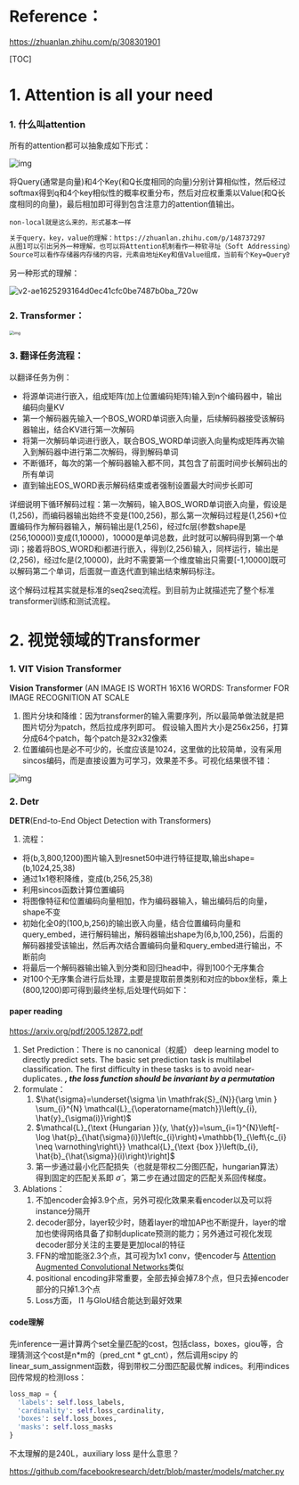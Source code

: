 # Reference：

https://zhuanlan.zhihu.com/p/308301901

[TOC]



# 1. Attention is all your need

### 1. 什么叫attention

所有的attention都可以抽象成如下形式：

![img](../../material/v2-b40f05b5957b7f7cef7a10e4c97932a2_1440w.jpg)

将Query(通常是向量)和4个Key(和Q长度相同的向量)分别计算相似性，然后经过softmax得到q和4个key相似性的概率权重分布，然后对应权重乘以Value(和Q长度相同的向量)，最后相加即可得到包含注意力的attention值输出。

~~~~Note
non-local就是这么来的，形式基本一样
~~~~

~~~~markdown
关于query，key，value的理解：https://zhuanlan.zhihu.com/p/148737297
从图1可以引出另外一种理解，也可以将Attention机制看作一种软寻址（Soft Addressing）:
Source可以看作存储器内存储的内容，元素由地址Key和值Value组成，当前有个Key=Query的查询，目的是取出存储器中对应的Value值，即Attention数值。通过Query和存储器内元素Key的地址进行相似性比较来寻址，之所以说是软寻址，指的不像一般寻址只从存储内容里面找出一条内容，而是可能从每个Key地址都会取出内容，取出内容的重要性根据Query和Key的相似性来决定，之后对Value进行加权求和，这样就可以取出最终的Value值，也即Attention值。所以不少研究人员将Attention机制看作软寻址的一种特例，这也是非常有道理的。

~~~~

另一种形式的理解：

![v2-ae1625293164d0ec41cfc0be7487b0ba_720w](../../material/v2-ae1625293164d0ec41cfc0be7487b0ba_720w.jpg)

### 2. Transformer：

<img src="../../material/v2-ffe28891154105a83ca3ae505fe9948e_1440w.jpg" alt="img" style="zoom: 50%;" />

### 3. 翻译任务流程：

以翻译任务为例：

- 将源单词进行嵌入，组成矩阵(加上位置编码矩阵)输入到n个编码器中，输出编码向量KV
- 第一个解码器先输入一个BOS_WORD单词嵌入向量，后续解码器接受该解码器输出，结合KV进行第一次解码
- 将第一次解码单词进行嵌入，联合BOS_WORD单词嵌入向量构成矩阵再次输入到解码器中进行第二次解码，得到解码单词
- 不断循环，每次的第一个解码器输入都不同，其包含了前面时间步长解码出的所有单词
- 直到输出EOS_WORD表示解码结束或者强制设置最大时间步长即可

详细说明下循环解码过程：第一次解码，输入BOS_WORD单词嵌入向量，假设是(1,256)，而编码器输出始终不变是(100,256)，那么第一次解码过程是(1,256)+位置编码作为解码器输入，解码输出是(1,256)，经过fc层(参数shape是(256,10000))变成(1,10000)，10000是单词总数，此时就可以解码得到第一个单词i；接着将BOS_WORD和i都进行嵌入，得到(2,256)输入，同样运行，输出是(2,256)，经过fc是(2,10000)，此时不需要第一个维度输出只需要[-1,10000]既可以解码第二个单词，后面就一直迭代直到输出结束解码标注。

这个解码过程其实就是标准的seq2seq流程。到目前为止就描述完了整个标准transformer训练和测试流程。

# 2. 视觉领域的Transformer

### 1. VIT Vision Transformer

**Vision Transformer** (AN IMAGE IS WORTH 16X16 WORDS: Transformer FOR IMAGE RECOGNITION AT SCALE

1. 图片分块和降维：因为transformer的输入需要序列，所以最简单做法就是把图片切分为patch，然后拉成序列即可。 假设输入图片大小是256x256，打算分成64个patch，每个patch是32x32像素
2. 位置编码也是必不可少的，长度应该是1024，这里做的比较简单，没有采用sincos编码，而是直接设置为可学习，效果差不多。可视化结果很不错：

![img](../../material/v2-b050450f9b6d66e4e4f54ff90be9a9cd_1440w.jpg)

### 2. Detr

**DETR**(End-to-End Object Detection with Transformers)

1. 流程：

- 将(b,3,800,1200)图片输入到resnet50中进行特征提取,输出shape=(b,1024,25,38)
- 通过1x1卷积降维，变成(b,256,25,38)
- 利用sincos函数计算位置编码
- 将图像特征和位置编码向量相加，作为编码器输入，输出编码后的向量，shape不变
- 初始化全0的(100,b,256)的输出嵌入向量，结合位置编码向量和query_embed，进行解码输出，解码器输出shape为(6,b,100,256)，后面的解码器接受该输出，然后再次结合置编码向量和query_embed进行输出，不断前向
- 将最后一个解码器输出输入到分类和回归head中，得到100个无序集合
- 对100个无序集合进行后处理，主要是提取前景类别和对应的bbox坐标，乘上(800,1200)即可得到最终坐标,后处理代码如下：



#### paper reading

https://arxiv.org/pdf/2005.12872.pdf

1. Set Prediction：There is no canonical（权威） deep learning model to directly predict sets. The basic set prediction task is multilabel classification.  The first difficulty in these tasks is to avoid near-duplicates. ***, the loss function should be invariant by a permutation***
2. formulate：
   1. $\hat{\sigma}=\underset{\sigma \in \mathfrak{S}_{N}}{\arg \min } \sum_{i}^{N} \mathcal{L}_{\operatorname{match}}\left(y_{i}, \hat{y}_{\sigma(i)}\right)$
   2. $\mathcal{L}_{\text {Hungarian }}(y, \hat{y})=\sum_{i=1}^{N}\left[-\log \hat{p}_{\hat{\sigma}(i)}\left(c_{i}\right)+\mathbb{1}_{\left\{c_{i} \neq \varnothing\right\}} \mathcal{L}_{\text {box }}\left(b_{i}, \hat{b}_{\hat{\sigma}}(i)\right)\right]$
   3. 第一步通过最小化匹配损失（也就是带权二分图匹配，hungarian算法）得到固定的匹配关系即 $\hat{\sigma}$ ，第二步在通过固定的匹配关系回传梯度。
3. Ablations：
   1. 不加encoder会掉3.9个点，另外可视化效果来看encoder以及可以将instance分隔开
   2. decoder部分，layer较少时，随着layer的增加AP也不断提升，layer的增加也使得网络具备了抑制duplicate预测的能力；另外通过可视化发现decoder部分关注的主要是更加local的特征
   3. FFN的增加能涨2.3个点，其可视为1x1 conv，使encoder与 [Attention Augmented Convolutional Networks](https://discourse.brainpp.cn/t/topic/11192)类似
   4. positional encoding非常重要，全部去掉会掉7.8个点，但只去掉encoder部分的只掉1.3个点
   5. Loss方面， l1 与GIoU结合能达到最好效果

#### code理解

先inference一遍计算两个set全量匹配的cost，包括class，boxes，giou等，合理猜测这个cost是n*m的（pred_cnt * gt_cnt），然后调用scipy 的 linear_sum_assignment函数，得到带权二分图匹配最优解 indices。利用indices回传常规的检测loss：

~~~~python
loss_map = {
  'labels': self.loss_labels,
  'cardinality': self.loss_cardinality,
  'boxes': self.loss_boxes,
  'masks': self.loss_masks
} 
~~~~

不太理解的是240L，auxiliary loss 是什么意思？

https://github.com/facebookresearch/detr/blob/master/models/matcher.py





